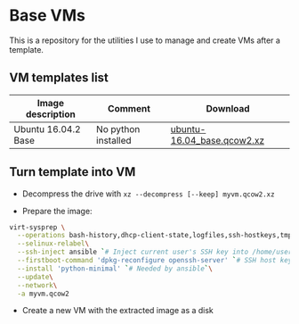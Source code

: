 # Base VMs

This is a repository for the utilities I use to manage and create VMs after a
template.

## VM templates list

Image description | Comment | Download
--- | --- | ---
Ubuntu 16.04.2 Base | No python installed | [ubuntu-16.04_base.qcow2.xz](https://mega.nz/#!8ZcACSrJ!VzooX5Q0aKlisRDGPGZBuBoaapQib4hp5jD6cFMl_Jo)

## Turn template into VM

- Decompress the drive with `xz --decompress [--keep] myvm.qcow2.xz`

- Prepare the image:

```bash
virt-sysprep \
  --operations bash-history,dhcp-client-state,logfiles,ssh-hostkeys,tmp-files,lvm-uuids,machine-id,customize\
  --selinux-relabel\
  --ssh-inject ansible `# Inject current user's SSH key into /home/user/.ssh/authorized_keys`\
  --firstboot-command 'dpkg-reconfigure openssh-server' `# SSH host keys were erased and must be regenerated`\
  --install 'python-minimal' `# Needed by ansible`\
  --update\
  --network\
  -a myvm.qcow2
```

- Create a new VM with the extracted image as a disk
